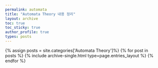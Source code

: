 ```yaml
---
permalink: automata
title: "Automata Theory 내용 정리"
layout: archive
toc: true
toc_sticky: true
author_profile: true
types: posts
---
```


{% assign posts = site.categories['Automata Theory']%}
{% for post in posts %}
  {% include archive-single.html type=page.entries_layout %}
{% endfor %}